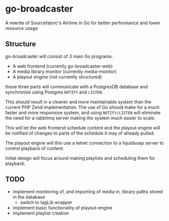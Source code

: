 # go-broadcaster
A rewrite of Sourcefabric's Airtime in Go for better performance and lower resource usage

## Structure

go-broadcaster will consist of 3 main Go programs.

* A web frontend (currently go-broadcaster-web)
* A media library monitor (currently media-monitor)
* A playout engine (not currently structured)

these three parts will communicate with a PostgresDB database and synchronize using
Postgres `NOTIFY` and `LISTEN`.

This *should* result in a cleaner and more maintainable system than the current PHP Zend implementation. The use of Go should make for a much faster and more responsive system, and using `NOTIFY/LISTEN` will eliminate the need for a rabbitmq server making the system much easier to scale.

This will let the web frontend schedule content and the playout engine will be notified of changes to parts of the schedule it may of already pulled.

The playout engine will this use a telnet connection to a liquidsoap server to control playback of content.

Initial design will focus around making playlists and scheduling them for playback.

## TODO
  * implement monitoring of, and importing of media in, library paths stored in the database
    - switch to tagLib wrapper
  * implement basic functionality of playout-engine
  * implement playlist creation
